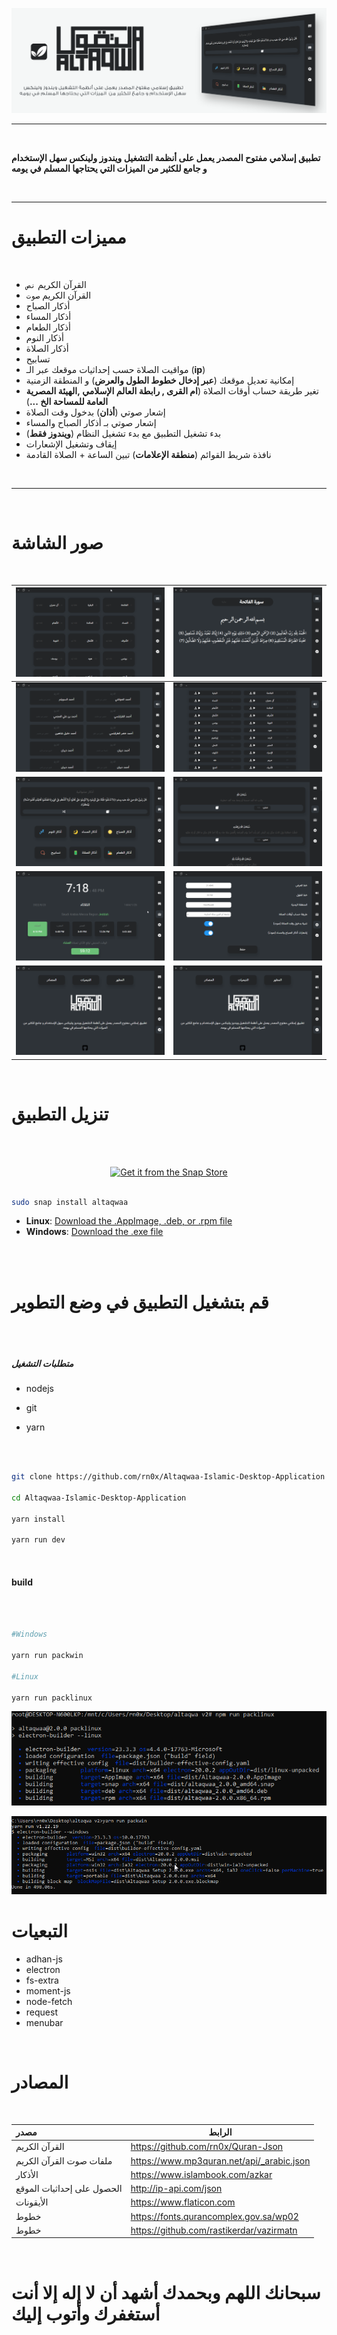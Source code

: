 ![preview|690x388](/screenshots/Featured_banner.png)
<br>

- - -

<br>

**تطبيق إسلامي مفتوح المصدر يعمل على أنظمة التشغيل ويندوز ولينكس سهل الإستخدام و جامع للكثير من  الميزات التي يحتاجها المسلم في يومه**

<br>


- - -

# مميزات التطبيق
<br>

- القرآن الكريم `نص`
- القرآن الكريم `صوت`
- أذكار الصباح
- أذكار المساء 
- أذكار الطعام 
- أذكار النوم 
- أذكار الصلاة
- تسابيح 
- مواقيت الصلاة حسب إحداثيات موقعك عبر الـ (**ip**)
- إمكانية تعديل موقعك (**عبر إدخال خطوط الطول والعرض**) و المنطقة الزمنية
- تغير طريقة حساب أوقات الصلاة (**ام القرى , رابطة العالم الإسلامي ,الهيئة المصرية العامة للمساحة الخ ...**)
- إشعار صوتي (**أذان**) بدخول وقت الصلاة 
- إشعار صوتي بـ أذكار الصباح والمساء
- بدء تشغيل التطبيق مع بدء تشغيل النظام (**ويندوز فقط**)
- إيقاف وتشغيل الإشعارات 
- نافذة شريط القوائم (**منطقة الإعلامات**) تبين الساعة + الصلاة القادمة

<br>

---

<br>

# صور الشاشة

<br>

| ![altaqwaa](/screenshots/1.png) | ![altaqwaa](/screenshots/2.png) |
|:------------------------|----------------------|
| ![altaqwaa](/screenshots/3.png) | ![altaqwaa](/screenshots/4.png) |
| ![altaqwaa](/screenshots/5.png) | ![altaqwaa](/screenshots/6.png) |
| ![altaqwaa](/screenshots/7.png) | ![altaqwaa](/screenshots/8.png) |
| ![altaqwaa](/screenshots/9.png) | ![altaqwaa](/screenshots/9.png) |




<br>

# تنزيل التطبيق

<br><br>

<p align="center">
  <a href="https://snapcraft.io/altaqwaa">
    <img alt="Get it from the Snap Store" src="https://snapcraft.io/static/images/badges/en/snap-store-black.svg">
  </a>

  ```bash
  
  sudo snap install altaqwaa 
  
  ```
</p>


- **Linux**: [Download the .AppImage, .deb, or .rpm file](https://github.com/rn0x/Altaqwaa-Islamic-Desktop-Application/releases/latest)
- **Windows**: [Download the .exe file](https://github.com/rn0x/Altaqwaa-Islamic-Desktop-Application/releases/latest)

<br><br>


# قم بتشغيل التطبيق في وضع التطوير

<br><br>

##### متطلبات التشغيل

- nodejs

- git

- yarn

<br>

```bash

git clone https://github.com/rn0x/Altaqwaa-Islamic-Desktop-Application

cd Altaqwaa-Islamic-Desktop-Application

yarn install

yarn run dev

```

<br>

#### build

<br>

```bash

#Windows

yarn run packwin

#Linux

yarn run packlinux

```

![cmd_2|690x171](/screenshots/cmd_1.png)

![cmd_1|690x205](/screenshots/cmd_2.png)

# التبعيات 
- adhan-js
- electron
- fs-extra
- moment-js
- node-fetch
- request
- menubar

<br>


# المصادر 

<br>

|          مصدر        |           الرابط          |
|:--------------------------|------------------------|
| القرآن الكريم | https://github.com/rn0x/Quran-Json |
| ملفات صوت القرآن الكريم | https://www.mp3quran.net/api/_arabic.json |
| الأذكار | https://www.islambook.com/azkar |
| الحصول على إحداثيات الموقع | http://ip-api.com/json | 
| الأيقونات | https://www.flaticon.com |
| خطوط | https://fonts.qurancomplex.gov.sa/wp02 | 
| خطوط | https://github.com/rastikerdar/vazirmatn |


<br>


# سبحانك اللهم وبحمدك أشهد أن لا إله إلا أنت أستغفرك وأتوب إليك